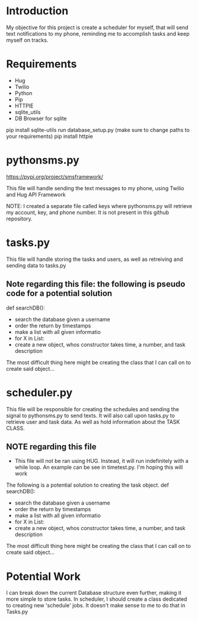 # Introduction
My objective for this project is create a scheduler for myself, that will send text
notifications to my phone, reminding me to accomplish tasks and keep myself on tracks.

# Requirements
- Hug
- Twilio
- Python
- Pip
- HTTPIE
- sqlite_utils
- DB Browser for sqlite

pip install sqlite-utils
run database_setup.py (make sure to change paths to your requirements)
pip install httpie

# pythonsms.py
https://pypi.org/project/smsframework/

This file will handle sending the text messages to my phone, using Twilio and Hug API Framework

NOTE: I created a separate file called keys where pythonsms.py will retrieve my account, key, and phone number.
It is not present in this github repository.

# tasks.py

This file will handle storing the tasks and users, as well as retreiving and sending data to tasks.py
## Note regarding this file: the following is pseudo code for a potential solution
def searchDB():
- search the database given a username
- order the return by timestamps
- make a list with all given informatio
- for X in List:
- create a new object, whos constructor takes time, a number, and task description

The most difficult thing here might be creating the class that I can call on to create said object...

# scheduler.py
This file will be responsible for creating the schedules and sending the signal to pythonsms.py to 
send texts. It will also call upon tasks.py to retrieve user and task data. As well as hold 
information about the TASK CLASS.

## NOTE regarding this file
- This file will not be ran using HUG. Instead, it will run indefinitely with a while loop. 
An example can be see in timetest.py. I'm hoping this will work

The following is a potential solution to creating the task object.
def searchDB():
- search the database given a username
- order the return by timestamps
- make a list with all given informatio
- for X in List:
- create a new object, whos constructor takes time, a number, and task description

The most difficult thing here might be creating the class that I can call on to create said object...


# Potential Work
I can break down the current Database structure even further, making it more simple to store tasks.
In scheduler, I should create a class dedicated to creating new 'schedule' jobs.
It doesn't make sense to me to do that in Tasks.py